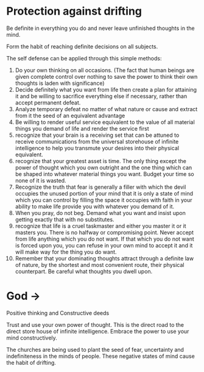 #  Protection against drifting

Be definite in everything you do and never leave unfinished thoughts in the mind. 

Form the habit of reaching definite decisions on all subjects. 

 The self defense can be applied through this simple methods:
 
 1. Do your own thinking on all occasions. (The fact that human beings are given complete control over nothing to save the power to think their own thoughts is laden with significance)
 2. Decide definitely what you want from life then create a plan for attaining it and be willing to sacrifice everything else if necessary, rather than accept permanent defeat.
 3. Analyze temporary defeat no matter of what nature or cause and extract from it the seed of an equivalent advantage
 4. Be willing to render useful service equivalent to the value of all material things you demand of life and render the service first
 5. recognize that your brain is a receiving set that can be attuned to receive communications from the universal storehouse of infinite intelligence to help you transmute your desires into their physical equivalent.
 6. recognize that your greatest asset is time. The only thing except the power of thought which you own outright and the one thing which can be shaped into whatever material things you want. Budget your time so none of it is wasted.
 7. Recognize the truth that fear is generally a filler with which the devil occupies the unused portion of your mind that it is only a state of mind which you can control by filling the space it occupies with faith in your ability to make life provide you with whatever you demand of it.
 8. When you pray, do not beg. Demand what you want and insist upon getting exactly that with no substitutes.
 9. recognize that life is a cruel taskmaster and either you master it or it masters you. There is no halfway or compromising point. Never accept from life anything which you do not want. If that which you do not want is forced upon you, you can refuse in your own mind to accept it and it will make way for the thing you do want.
 10. Remember that your dominating thoughts attract through a definite law of nature, by the shortest and most convenient route, their physical counterpart. Be careful what thoughts you dwell upon.


# God -> 
Positive thinking and Constructive deeds

Trust and use your own power of thought. This is the direct road to the direct store house of infinite intelligence. Embrace the power to use your mind constructively. 

The churches are being used to plant the seed of fear, uncertainty and indefiniteness in the minds of people. These negative states of mind cause the habit of drifting. 

